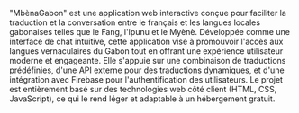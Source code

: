 "MbènaGabon" est une application web interactive conçue pour faciliter la traduction et la conversation entre le français et les langues locales gabonaises telles que le Fang, l'Ipunu et le Myènè. Développée comme une interface de chat intuitive, cette application vise à promouvoir l'accès aux langues vernaculaires du Gabon tout en offrant une expérience utilisateur moderne et engageante. Elle s'appuie sur une combinaison de traductions prédéfinies, d'une API externe pour des traductions dynamiques, et d'une intégration avec Firebase pour l'authentification des utilisateurs. Le projet est entièrement basé sur des technologies web côté client (HTML, CSS, JavaScript), ce qui le rend léger et adaptable à un hébergement gratuit.

